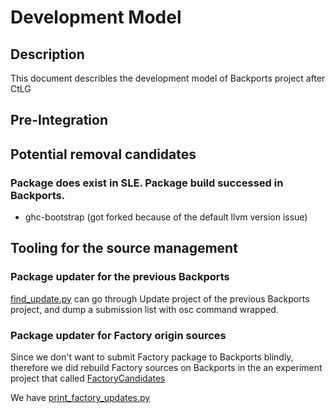 # Development Model

## Description

This document describles the development model of Backports project after CtLG

## Pre-Integration

## Potential removal candidates
### Package does exist in SLE. Package build successed in Backports.

* ghc-bootstrap (got forked because of the default llvm version issue)

## Tooling for the source management

### Package updater for the previous Backports

[find_update.py](https://github.com/nilxam/leap_development/blob/master/scripts/find_update.py) can go
through Update project of the previous Backports project, and dump a submission list with osc command
wrapped.

### Package updater for Factory origin sources

Since we don't want to submit Factory package to Backports blindly, therefore we did rebuild Factory sources
on Backports in the an experiment project that called [FactoryCandidates](https://build.opensuse.org/project/show/openSUSE:Backports:SLE-15-SP5:FactoryCandidates)

We have [print_factory_updates.py](https://github.com/nilxam/leap_development/blob/master/scripts/print_factory_updates.py) 
